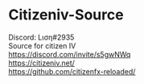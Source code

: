 # Citizeniv-Source<br>
Discord: Lιση#2935<br>
Source for citizen IV<br>
https://discord.com/invite/s5gwNWq<br>
https://citizeniv.net/<br>
https://github.com/citizenfx-reloaded/
